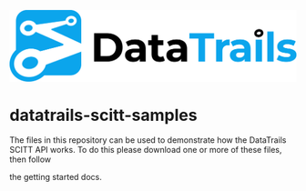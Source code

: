 ![Logo](https://github.com/datatrails/datatrails-scitt-samples/blob/main/DataTrails_Horizontal_Logo_Black.png)


# datatrails-scitt-samples

The files in this repository can be used to demonstrate how the DataTrails SCITT API works. To do this please download one or more of these files, then follow

the getting started docs.


